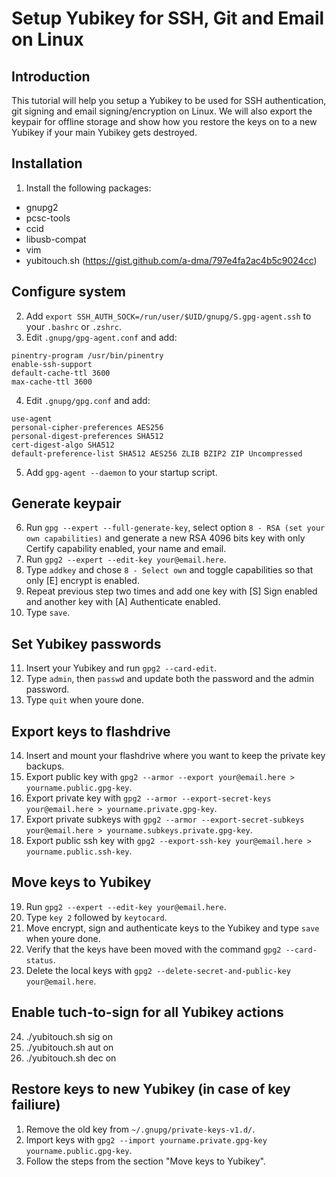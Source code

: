 # Setup Yubikey for SSH, Git and Email on Linux
## Introduction
This tutorial will help you setup a Yubikey to be used for SSH authentication, git signing and email signing/encryption on Linux. We will also export the keypair for offline storage and show how you restore the keys on to a new Yubikey if your main Yubikey gets destroyed.

## Installation
1. Install the following packages:
  * gnupg2
  * pcsc-tools
  * ccid
  * libusb-compat
  * vim
  * yubitouch.sh (https://gist.github.com/a-dma/797e4fa2ac4b5c9024cc)

## Configure system
2. Add `export SSH_AUTH_SOCK=/run/user/$UID/gnupg/S.gpg-agent.ssh` to your `.bashrc` or `.zshrc`.
3. Edit `.gnupg/gpg-agent.conf` and add:
```
pinentry-program /usr/bin/pinentry
enable-ssh-support
default-cache-ttl 3600
max-cache-ttl 3600
```
4. Edit `.gnupg/gpg.conf` and add:
```
use-agent
personal-cipher-preferences AES256
personal-digest-preferences SHA512
cert-digest-algo SHA512
default-preference-list SHA512 AES256 ZLIB BZIP2 ZIP Uncompressed
```
5. Add `gpg-agent --daemon` to your startup script.

## Generate keypair
6. Run `gpg --expert --full-generate-key`, select option `8 - RSA (set your own capabilities)` and generate a new RSA 4096 bits key with only Certify capability enabled, your name and email.
7. Run `gpg2 --expert --edit-key your@email.here`.
8. Type `addkey` and chose `8 - Select own` and toggle capabilities so that only [E] encrypt is enabled.
9. Repeat previous step two times and add one key with [S] Sign enabled and another key with [A] Authenticate enabled.
10. Type `save`.

## Set Yubikey passwords
11. Insert your Yubikey and run `gpg2 --card-edit`.
12. Type `admin`, then `passwd` and update both the password and the admin password.
13. Type `quit` when youre done.

## Export keys to flashdrive
14. Insert and mount your flashdrive where you want to keep the private key backups.
15. Export public key with `gpg2 --armor --export your@email.here > yourname.public.gpg-key`.
16. Export private key with `gpg2 --armor --export-secret-keys your@email.here > yourname.private.gpg-key`.
17. Export private subkeys with `gpg2 --armor --export-secret-subkeys your@email.here > yourname.subkeys.private.gpg-key`.
18. Export public ssh key with `gpg2 --export-ssh-key your@email.here > yourname.public.ssh-key`.

## Move keys to Yubikey
19. Run `gpg2 --expert --edit-key your@email.here`.
20. Type `key 2` followed by `keytocard`.
21. Move encrypt, sign and authenticate keys to the Yubikey and type `save` when youre done.
22. Verify that the keys have been moved with the command `gpg2 --card-status`.
23. Delete the local keys with `gpg2 --delete-secret-and-public-key your@email.here`.

## Enable tuch-to-sign for all Yubikey actions
24. ./yubitouch.sh sig on
25. ./yubitouch.sh aut on
26. ./yubitouch.sh dec on

## Restore keys to new Yubikey (in case of key failiure)
1. Remove the old key from `~/.gnupg/private-keys-v1.d/`.
2. Import keys with `gpg2 --import yourname.private.gpg-key yourname.public.gpg-key`.
3. Follow the steps from the section "Move keys to Yubikey".

